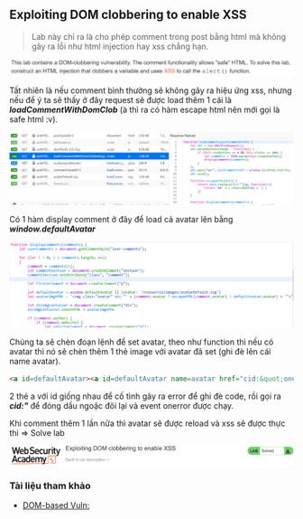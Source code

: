 ## Exploiting DOM clobbering to enable XSS

> Lab này chỉ ra là cho phép comment trong post bằng html mà không gây ra lỗi như html injection hay xss chẳng hạn.

![](/imgs/DOM-BASED-VULNERABILITIES/15.png?raw=true)

Tất nhiên là nếu comment ***<script>alert(1)</script>*** bình thường sẽ không gây ra hiệu ứng xss, nhưng nếu để ý ta sẽ thấy ở đây request sẽ được load thêm 1 cái là ***loadCommentWithDomClob*** (à thì ra có hàm escape html nên mới gọi là safe html :v).

![](/imgs/DOM-BASED-VULNERABILITIES/16.png?raw=true)

Có 1 hàm display comment ở đây để load cả avatar lên bằng ***window.defaultAvatar***

![](/imgs/DOM-BASED-VULNERABILITIES/17.png?raw=true)

Chúng ta sẽ chèn đoạn lệnh để set avatar, theo như function thì nếu có avatar thì nó sẽ chèn thêm 1 thẻ image với avatar đã set (ghi đè lên cái name avatar).

```html
<a id=defaultAvatar><a id=defaultAvatar name=avatar href="cid:&quot;onerror=alert(1)//">
```

2 thẻ a với id giống nhau để cố tình gây ra error để ghi đè code, rồi gọi ra ***cid:&quot;*** để đóng dấu ngoặc đôi lại và event onerror được chạy.

Khi comment thêm 1 lần nữa thì avatar sẽ được reload và xss sẽ được thực thi => Solve lab

![](/imgs/DOM-BASED-VULNERABILITIES/18.png?raw=true)

### Tài liệu tham khảo
- [DOM-based Vuln: ](https://portswigger.net/web-security/dom-based)